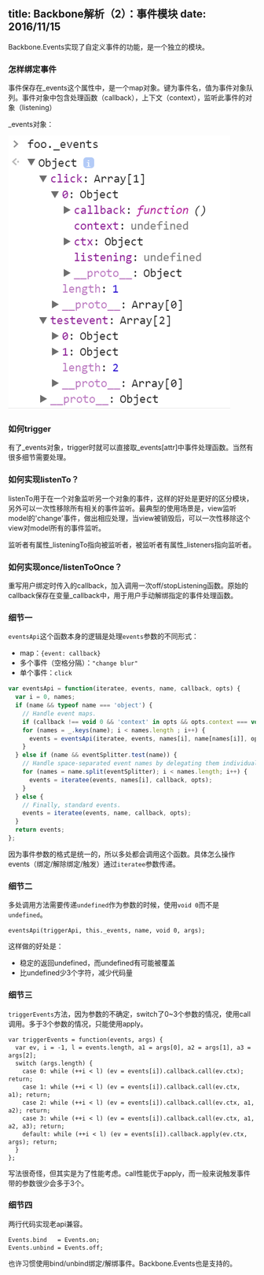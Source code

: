 title: Backbone解析（2）：事件模块
date: 2016/11/15
---

Backbone.Events实现了自定义事件的功能，是一个独立的模块。

<!-- more -->

### 怎样绑定事件
事件保存在_events这个属性中，是一个map对象。键为事件名，值为事件对象队列。事件对象中包含处理函数（callback），上下文（context），监听此事件的对象（listening）

_events对象：

![](/blog/images/backbone.events.png)

### 如何trigger
有了_events对象，trigger时就可以直接取_events[attr]中事件处理函数。当然有很多细节需要处理。

### 如何实现listenTo？
listenTo用于在一个对象监听另一个对象的事件，这样的好处是更好的区分模块，另外可以一次性移除所有相关的事件监听。最典型的使用场景是，view监听model的'change'事件，做出相应处理，当view被销毁后，可以一次性移除这个view对model所有的事件监听。

监听者有属性_listeningTo指向被监听者，被监听者有属性_listeners指向监听者。

### 如何实现once/listenToOnce？
重写用户绑定时传入的callback，加入调用一次off/stopListening函数。原始的callback保存在变量_callback中，用于用户手动解绑指定的事件处理函数。

### 细节一
`eventsApi`这个函数本身的逻辑是处理`events`参数的不同形式：
- map：`{event: callback}`
- 多个事件（空格分隔）：`"change blur"`
- 单个事件：`click`

```js
var eventsApi = function(iteratee, events, name, callback, opts) {
  var i = 0, names;
  if (name && typeof name === 'object') {
    // Handle event maps.
    if (callback !== void 0 && 'context' in opts && opts.context === void 0) opts.context = callback;
    for (names = _.keys(name); i < names.length ; i++) {
      events = eventsApi(iteratee, events, names[i], name[names[i]], opts);
    }
  } else if (name && eventSplitter.test(name)) {
    // Handle space-separated event names by delegating them individually.
    for (names = name.split(eventSplitter); i < names.length; i++) {
      events = iteratee(events, names[i], callback, opts);
    }
  } else {
    // Finally, standard events.
    events = iteratee(events, name, callback, opts);
  }
  return events;
};
```
因为事件参数的格式是统一的，所以多处都会调用这个函数。具体怎么操作events（绑定/解除绑定/触发）通过`iteratee`参数传递。

### 细节二
多处调用方法需要传递`undefined`作为参数的时候，使用`void 0`而不是`undefined`。
```
eventsApi(triggerApi, this._events, name, void 0, args);
```
这样做的好处是：
- 稳定的返回undefined，而undefined有可能被覆盖
- 比undefined少3个字符，减少代码量

### 细节三
`triggerEvents`方法，因为参数的不确定，switch了0~3个参数的情况，使用call调用。多于3个参数的情况，只能使用apply。
```
var triggerEvents = function(events, args) {
  var ev, i = -1, l = events.length, a1 = args[0], a2 = args[1], a3 = args[2];
  switch (args.length) {
    case 0: while (++i < l) (ev = events[i]).callback.call(ev.ctx); return;
    case 1: while (++i < l) (ev = events[i]).callback.call(ev.ctx, a1); return;
    case 2: while (++i < l) (ev = events[i]).callback.call(ev.ctx, a1, a2); return;
    case 3: while (++i < l) (ev = events[i]).callback.call(ev.ctx, a1, a2, a3); return;
    default: while (++i < l) (ev = events[i]).callback.apply(ev.ctx, args); return;
  }
};
```

写法很奇怪，但其实是为了性能考虑。call性能优于apply，而一般来说触发事件带的参数很少会多于3个。

### 细节四
两行代码实现老api兼容。
```
Events.bind   = Events.on;
Events.unbind = Events.off;
```
也许习惯使用bind/unbind绑定/解绑事件。Backbone.Events也是支持的。